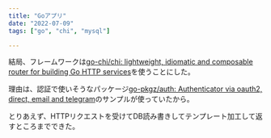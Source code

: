 ```yaml
---
title: "Goアプリ"
date: "2022-07-09"
tags: ["go", "chi", "mysql"]

---
```


結局、フレームワークは[go-chi/chi: lightweight, idiomatic and composable router for building Go HTTP services](https://github.com/go-chi/chi/)を使うことにした。

理由は、認証で使いそうなパッケージ[go-pkgz/auth: Authenticator via oauth2, direct, email and telegram](https://github.com/go-pkgz/auth)のサンプルが使っていたから。

とりあえず、HTTPリクエストを受けてDB読み書きしてテンプレート加工して返すところまでできた。
